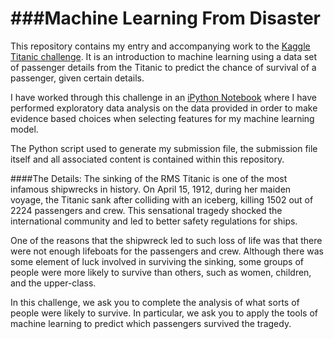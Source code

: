 ###Machine Learning From Disaster
================

This repository contains my entry and accompanying work to the [Kaggle Titanic challenge](https://www.kaggle.com/c/titanic-gettingStarted). It is an introduction to machine learning using a data set of passenger details from the Titanic to predict the chance of survival of a passenger, given certain details.

I have worked through this challenge in an [iPython Notebook](http://nbviewer.ipython.org/github/daverb/Titanic_Analysis/blob/master/Kaggle_Titanic_Analysis.ipynb) where I have performed exploratory data analysis on the data provided in order to make evidence based choices when selecting features for my machine learning model.

The Python script used to generate my submission file, the submission file itself and all associated content is contained within this repository.

####The Details:
The sinking of the RMS Titanic is one of the most infamous shipwrecks in history.  On April 15, 1912, during her maiden voyage, the Titanic sank after colliding with an iceberg, killing 1502 out of 2224 passengers and crew. This sensational tragedy shocked the international community and led to better safety regulations for ships.

One of the reasons that the shipwreck led to such loss of life was that there were not enough lifeboats for the passengers and crew. Although there was some element of luck involved in surviving the sinking, some groups of people were more likely to survive than others, such as women, children, and the upper-class.

In this challenge, we ask you to complete the analysis of what sorts of people were likely to survive. In particular, we ask you to apply the tools of machine learning to predict which passengers survived the tragedy.
